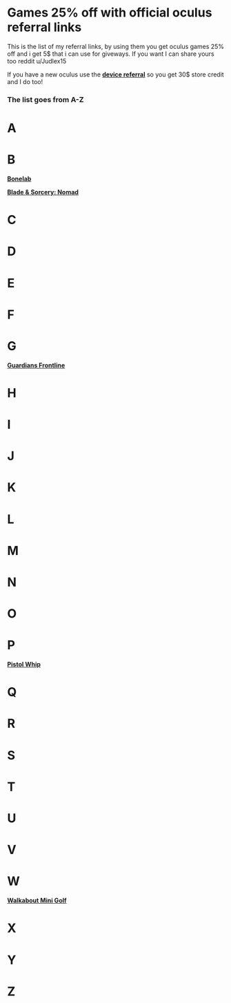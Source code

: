 # Games 25% off with official oculus referral links 
This is the list of my referral links, by using them you get oculus games 25% off and i get 5$ that i can use for giveways. If you want I can share yours too reddit u/Judlex15

If you have a new oculus use the [**device referral**](https://www.meta.com/referrals/link/Judlex) so you get 30$ store credit and I do too!

### The list goes from A-Z
# A
# B
[**Bonelab**](https://www.oculus.com/appreferrals/Judlex/4215734068529064/?utm_source=2)

[**Blade & Sorcery: Nomad**](https://www.oculus.com/appreferrals/Judlex/2031826350263349/?utm_source=oculus&utm_location=2&utm_parent=frl&utm_medium=app_referral)
# C
# D
# E
# F
# G
[**Guardians Frontline**](https://www.oculus.com/appreferrals/Judlex/5380153758692064/?utm_source=oculus&utm_location=2&utm_parent=frl&utm_medium=app_referral)
# H
# I
# J
# K
# L
# M
# N
# O
# P
[**Pistol Whip**](https://www.oculus.com/appreferrals/Judlex/2104963472963790/?utm_location=2&utm_parent=frl)
# Q
# R
# S
# T
# U
# V
# W
[**Walkabout Mini Golf**](https://www.oculus.com/appreferrals/Judlex/2462678267173943/?utm_source=oculus&utm_location=2&utm_parent=frl&utm_medium=app_referral)
# X
# Y
# Z
